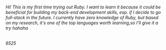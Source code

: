 ###### *Hi! This is my first time trying out Ruby. I want to learn it because it could be beneficial for building my back-end development skills, esp. if I decide to go full-stack in the future. I currently have zero knowledge of Ruby, but based on my research, it's one of the top languages worth learning,so I’ll give it a try hahaha*

###### 6525



